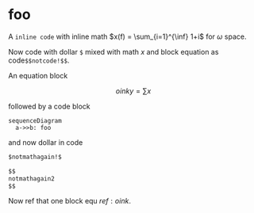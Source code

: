 # foo

A `inline code` with inline math $x(f) = \sum_{i=1}^{\inf} 1+i$ for $\omega$ space.

Now code with dollar `$` mixed with math $x$ and block equation as code`$$notcode!$$`.

An equation block

$$oink
y = \sum x
$$

followed by a code block

```mermaid
sequenceDiagram
  a->>b: foo
```

and now dollar in code

```md
$notmathagain!$

$$
notmathagain2
$$
```

Now ref that one block equ $ref:oink$.
